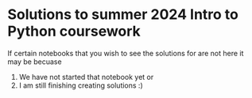 # Solutions to summer 2024 Intro to Python coursework 
If certain notebooks that you wish to see the solutions for are not here it may be becuase 
1. We have not started that notebook yet or
2. I am still finishing creating solutions :) 
